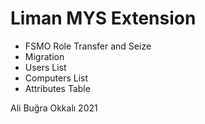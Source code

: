 # Liman MYS Extension

- FSMO Role Transfer and Seize
- Migration
- Users List
- Computers List
- Attributes Table

Ali Buğra Okkalı 2021
